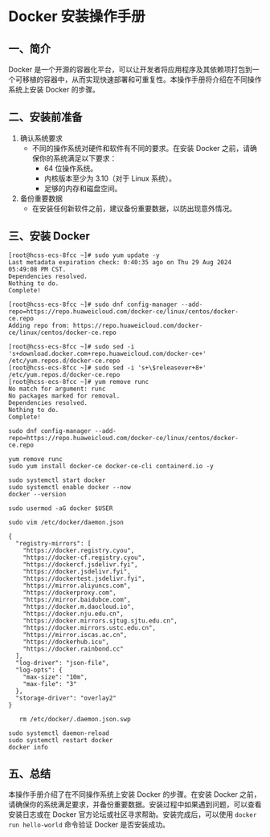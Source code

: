 # Docker 安装操作手册

## 一、简介
Docker 是一个开源的容器化平台，可以让开发者将应用程序及其依赖项打包到一个可移植的容器中，从而实现快速部署和可重复性。本操作手册将介绍在不同操作系统上安装 Docker 的步骤。

## 二、安装前准备
1. 确认系统要求
    - 不同的操作系统对硬件和软件有不同的要求。在安装 Docker 之前，请确保你的系统满足以下要求：
        - 64 位操作系统。
        - 内核版本至少为 3.10（对于 Linux 系统）。
        - 足够的内存和磁盘空间。
2. 备份重要数据
    - 在安装任何新软件之前，建议备份重要数据，以防出现意外情况。

## 三、安装 Docker



```
[root@hcss-ecs-8fcc ~]# sudo yum update -y
Last metadata expiration check: 0:40:35 ago on Thu 29 Aug 2024 05:49:08 PM CST.
Dependencies resolved.
Nothing to do.
Complete!
```



```
[root@hcss-ecs-8fcc ~]# sudo dnf config-manager --add-repo=https://repo.huaweicloud.com/docker-ce/linux/centos/docker-ce.repo
Adding repo from: https://repo.huaweicloud.com/docker-ce/linux/centos/docker-ce.repo

```



```
[root@hcss-ecs-8fcc ~]# sudo sed -i 's+download.docker.com+repo.huaweicloud.com/docker-ce+' /etc/yum.repos.d/docker-ce.repo
[root@hcss-ecs-8fcc ~]# sudo sed -i 's+\$releasever+8+' /etc/yum.repos.d/docker-ce.repo
[root@hcss-ecs-8fcc ~]# yum remove runc
No match for argument: runc
No packages marked for removal.
Dependencies resolved.
Nothing to do.
Complete!
```



```
sudo dnf config-manager --add-repo=https://repo.huaweicloud.com/docker-ce/linux/centos/docker-ce.repo
```



```
yum remove runc
sudo yum install docker-ce docker-ce-cli containerd.io -y
```



```
sudo systemctl start docker
sudo systemctl enable docker --now
docker --version
```



```
sudo usermod -aG docker $USER
```



```
sudo vim /etc/docker/daemon.json
```



```
{
  "registry-mirrors": [
    "https://docker.registry.cyou",
    "https://docker-cf.registry.cyou",
    "https://dockercf.jsdelivr.fyi",
    "https://docker.jsdelivr.fyi",
    "https://dockertest.jsdelivr.fyi",
    "https://mirror.aliyuncs.com",
    "https://dockerproxy.com",
    "https://mirror.baidubce.com",
    "https://docker.m.daocloud.io",
    "https://docker.nju.edu.cn",
    "https://docker.mirrors.sjtug.sjtu.edu.cn",
    "https://docker.mirrors.ustc.edu.cn",
    "https://mirror.iscas.ac.cn",
    "https://dockerhub.icu",
    "https://docker.rainbond.cc"
  ],
  "log-driver": "json-file",
  "log-opts": {
    "max-size": "10m",
    "max-file": "3"
  },
  "storage-driver": "overlay2"
}

```



```
   rm /etc/docker/.daemon.json.swp
```



```
sudo systemctl daemon-reload
sudo systemctl restart docker
docker info

```



## 五、总结
本操作手册介绍了在不同操作系统上安装 Docker 的步骤。在安装 Docker 之前，请确保你的系统满足要求，并备份重要数据。安装过程中如果遇到问题，可以查看安装日志或在 Docker 官方论坛或社区寻求帮助。安装完成后，可以使用 `docker run hello-world` 命令验证 Docker 是否安装成功。